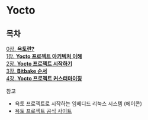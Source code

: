 # Yocto

## 목차
[0장. **욕토란?**](documents/0.About_yocto.md)  
[1장. **Yocto 프로젝트 아키텍처 이해**](documents/1.Yocto_Project_Architecture.md)  
[2장. **Yocto 프로젝트 시작하기**](documents/2.Getting_Started.md)  
[3장. **Bitbake 순서**](documents/3.Bitbake_Process.md)  
[4장. **Yocto 프로젝트 커스터마이징**](documents/4.Customizing_the_Yocto_Project.md)  

참고  
* 욕토 프로젝트로 시작하는 임베디드 리눅스 시스템 (에이콘)  
* [욕토 프로젝트 공식 사이트](https://docs.yoctoproject.org/overview-manual/)